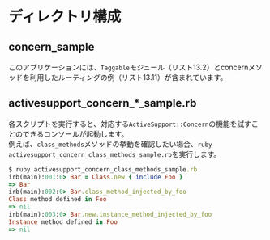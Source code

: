 # ディレクトリ構成

## concern_sample

このアプリケーションには、`Taggable`モジュール（リスト13.2）とconcernメソッドを利用したルーティングの例（リスト13.11）が含まれています。

## activesupport_concern\_\*\_sample.rb

各スクリプトを実行すると、対応する`ActiveSupport::Concern`の機能を試すことのできるコンソールが起動します。  
例えば、`class_methods`メソッドの挙動を確認したい場合、`ruby activesupport_concern_class_methods_sample.rb`を実行します。

```ruby
$ ruby activesupport_concern_class_methods_sample.rb
irb(main):001:0> Bar = Class.new { include Foo }
=> Bar
irb(main):002:0> Bar.class_method_injected_by_foo
Class method defined in Foo
=> nil
irb(main):003:0> Bar.new.instance_method_injected_by_foo
Instance method defined in Foo
=> nil
```
